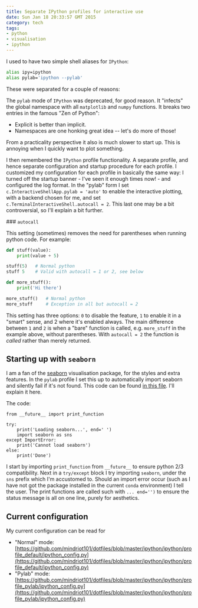 ```yaml
---
title: Separate IPython profiles for interactive use
date: Sun Jan 18 20:33:57 GMT 2015
category: tech
tags:
- python
- visualisation
- ipython
---
```


I used to have two simple shell aliases for `IPython`:

``` sh
alias ipy=ipython
alias pylab='ipython --pylab'
```

These were separated for a couple of reasons:

The `pylab` mode of `IPython` was deprecated, for good reason. It "infects" the global namespace with all `matplotlib` and `numpy` functions. It breaks two entries in the famous "Zen of Python":

* Explicit is better than implicit.
* Namespaces are one honking great idea -- let's do more of those!

From a practicality perspective it also is much slower to start up. This is annoying when I quickly want to plot something.

I then remembered the `IPython` profile functionality. A separate profile, and hence separate configuration and startup procedure for each profile. I customized my configuration for each profile in basically the same way: I turned off the startup banner - I've seen it enough times now! - and configured the log format. In the "pylab" form I set `c.InteractiveShellApp.pylab = 'auto'` to enable the interactive plotting, with a backend chosen for me, and set `c.TerminalInteractiveShell.autocall = 2`. This last one may be a bit controversial, so I'll explain a bit further.

### `autocall`

This setting (sometimes) removes the need for parentheses when running python code. For example:

``` python
def stuff(value):
    print(value + 5)

stuff(5)   # Normal python
stuff 5    # Valid with autocall = 1 or 2, see below

def more_stuff():
    print('Hi there')

more_stuff()   # Normal python
more_stuff     # Exception in all but autocall = 2
```

This setting has three options: `0` to disable the feature, `1` to enable it in a "smart" sense, and 2 where it's enabled always. The main difference between `1` and `2` is when a "bare" function is called, e.g. `more_stuff` in the example above, without parentheses. With `autocall = 2` the function is *called* rather than merely returned.

## Starting up with `seaborn`

I am a fan of the [seaborn](https://stanford.edu/~mwaskom/software/seaborn/) visualisation package, for the styles and extra features. In the `pylab` profile I set this up to automatically import seaborn and silently fail if it's not found. This code can be found [in this file](https://github.com/mindriot101/dotfiles/blob/master/ipython/ipython/profile_pylab/startup/00-with-seaborn.py). I'll explain it here.

The code:

```
from __future__ import print_function

try:
    print('Loading seaborn...', end=' ')
    import seaborn as sns
except ImportError:
    print('Cannot load seaborn')
else:
    print('Done')
```

I start by importing `print_function` from `__future__` to ensure python 2/3 compatibility. Next in a `try/except` block I try importing `seaborn`, under the `sns` prefix which I'm accustomed to. Should an import error occur (such as I have not got the package installed in the current `conda` environment) I tell the user. The print functions are called such with `... end='')` to ensure the status message is all on one line, purely for aesthetics.

Current configuration
---------------------

My current configuration can be read for

* "Normal" mode: [https://github.com/mindriot101/dotfiles/blob/master/ipython/ipython/profile_default/ipython_config.py](https://github.com/mindriot101/dotfiles/blob/master/ipython/ipython/profile_default/ipython_config.py)
* "Pylab" mode: [https://github.com/mindriot101/dotfiles/blob/master/ipython/ipython/profile_pylab/ipython_config.py](https://github.com/mindriot101/dotfiles/blob/master/ipython/ipython/profile_pylab/ipython_config.py)
